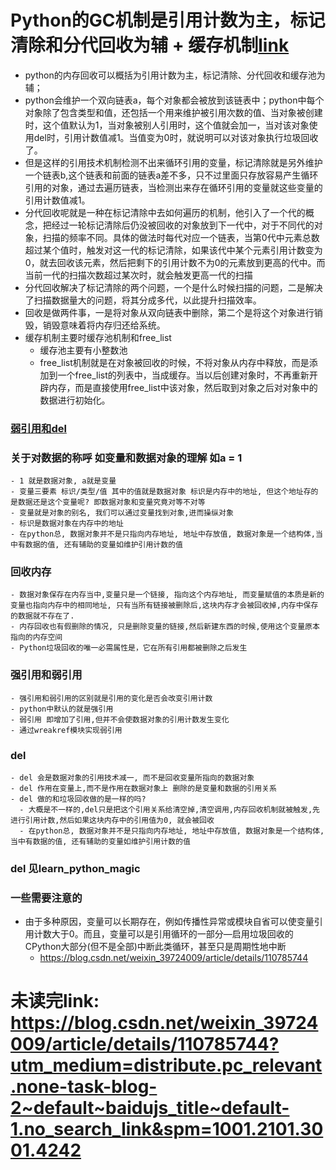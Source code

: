# Python的GC机制是引用计数为主，标记清除和分代回收为辅 + 缓存机制[link](https://blog.csdn.net/qq_37388085/article/details/105852718)
- python的内存回收可以概括为引用计数为主，标记清除、分代回收和缓存池为辅；
- python会维护一个双向链表a，每个对象都会被放到该链表中；python中每个对象除了包含类型和值，还包括一个用来维护被引用次数的值、当对象被创建时，这个值默认为1，当对象被别人引用时，这个值就会加一，当对该对象使用del时，引用计数值减1。当值变为0时，就说明可以对该对象执行垃圾回收了。
- 但是这样的引用技术机制检测不出来循环引用的变量，标记清除就是另外维护一个链表b,这个链表和前面的链表a差不多，只不过里面只存放容易产生循环引用的对象，通过去遍历链表，当检测出来存在循环引用的变量就这些变量的引用计数值减1。
- 分代回收呢就是一种在标记清除中去如何遍历的机制，他引入了一个代的概念，把经过一轮标记清除后仍没被回收的对象放到下一代中，对于不同代的对象，扫描的频率不同。具体的做法时每代对应一个链表，当第0代中元素总数超过某个值时，触发对这一代的标记清除，如果该代中某个元素引用计数变为0，就去回收该元素，然后把剩下的引用计数不为0的元素放到更高的代中。而当前一代的扫描次数超过某次时，就会触发更高一代的扫描
- 分代回收解决了标记清除的两个问题，一个是什么时候扫描的问题，二是解决了扫描数据量大的问题，将其分成多代，以此提升扫描效率。
- 回收是做两件事，一是将对象从双向链表中删除，第二个是将这个对象进行销毁，销毁意味着将内存归还给系统。
- 缓存机制主要时缓存池机制和free_list
    - 缓存池主要有小整数池
    - free_list机制就是在对象被回收的时候，不将对象从内存中释放，而是添加到一个free_list的列表中，当成缓存。当以后创建对象时，不再重新开辟内存，而是直接使用free_list中该对象，然后取到对象之后对对象中的数据进行初始化。
### [弱引用和del](https://www.cnblogs.com/marsggbo/p/14831456.html)
### 关于对数据的称呼 如变量和数据对象的理解 如a = 1
    - 1 就是数据对象, a就是变量
    - 变量三要素 标识/类型/值 其中的值就是数据对象 标识是内存中的地址, 但这个地址存的是数据还是这个变量呢? 即数据对象和变量究竟对等不对等
    - 变量就是对象的别名, 我们可以通过变量找到对象,进而操纵对象
    - 标识是数据对象在内存中的地址
    - 在python总, 数据对象并不是只指向内存地址, 地址中存放值, 数据对象是一个结构体,当中有数据的值, 还有辅助的变量如维护引用计数的值
### 回收内存
    - 数据对象保存在内存当中,变量只是一个链接, 指向这个内存地址, 而变量赋值的本质是新的变量也指向内存中的相同地址, 只有当所有链接被删除后,这块内存才会被回收掉,内存中保存的数据就不存在了.
    - 内存回收也有假删除的情况, 只是删除变量的链接,然后新建东西的时候,使用这个变量原本指向的内存空间
    - Python垃圾回收的唯一必需属性是，它在所有引用都被删除之后发生
### 强引用和弱引用
    - 强引用和弱引用的区别就是引用的变化是否会改变引用计数
    - python中默认的就是强引用
    - 弱引用 即增加了引用,但并不会使数据对象的引用计数发生变化
    - 通过wreakref模块实现弱引用
### del
    - del 会是数据对象的引用技术减一, 而不是回收变量所指向的数据对象
    - del 作用在变量上,而不是作用在数据对象上 删除的是变量和数据的引用关系
    - del 做的和垃圾回收做的是一样的吗?
      - 大概是不一样的,del只是把这个引用关系给清空掉,清空调用,内存回收机制就被触发,先进行引用计数,然后如果这块内存中的引用值为0, 就会被回收
      - 在python总, 数据对象并不是只指向内存地址, 地址中存放值, 数据对象是一个结构体,当中有数据的值, 还有辅助的变量如维护引用计数的值
### __del__ 见learn_python_magic
### 一些需要注意的
- 由于多种原因，变量可以长期存在，例如传播性异常或模块自省可以使变量引用计数大于0。而且，变量可以是引用循环的一部分—启用垃圾回收的CPython大部分(但不是全部)中断此类循环，甚至只是周期性地中断
    - https://blog.csdn.net/weixin_39724009/article/details/110785744
# 未读完link: https://blog.csdn.net/weixin_39724009/article/details/110785744?utm_medium=distribute.pc_relevant.none-task-blog-2~default~baidujs_title~default-1.no_search_link&spm=1001.2101.3001.4242